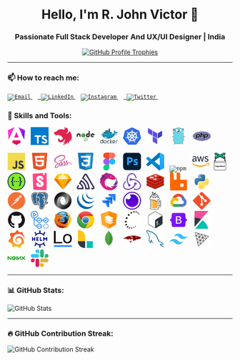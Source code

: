 <h1 align="center">Hello, I'm R. John Victor 👋</h1>
<h3 align="center">Passionate Full Stack Developer And UX/UI Designer | India</h3>

<p align="center">
  <a href="https://github.com/ryo-ma/github-profile-trophy">
    <img src="https://github-profile-trophy.vercel.app/?username=rjohnvictor&theme=nord&row=1&column=8&no-frame=true&margin-w=18&margin-h=18" alt="GitHub Profile Trophies" />
  </a>
</p>


---

### 📫 How to reach me:
<p>
  <a href="mailto:johnvictor2406@gmail.com">
    <code><img src="https://img.shields.io/badge/Email-red?style=for-the-badge&logo=gmail&logoColor=white" alt="Email" /></code>
  </a>
&nbsp;&nbsp;
  <a href="https://www.linkedin.com/in/r-john-victor-295a6382/" target="_blank">
    <code> <img src="https://img.shields.io/badge/LinkedIn-blue?style=for-the-badge&logo=linkedin" alt="LinkedIn" /></code>
  </a>
&nbsp;&nbsp;
  <a href="https://www.instagram.com/r_john_victor/" target="_blank">
      <code><img src="https://img.shields.io/badge/Instagram-E4405F?style=for-the-badge&logo=instagram&logoColor=white" alt="Instagram" /></code>
  </a>
  &nbsp;&nbsp;
  <a href="https://twitter.com/rjohn_victor" target="_blank">
     <code> <img src="https://img.shields.io/badge/Twitter-1DA1F2?style=for-the-badge&logo=x&logoColor=white" alt="Twitter" /></code>
  </a>
  &nbsp;&nbsp;
</p>

### 🚀 Skills and Tools:  
<p>
  <code><img src="https://raw.githubusercontent.com/devicons/devicon/master/icons/angular/angular-original.svg" alt="Angular" width="40" height="40"/></code>&nbsp;&nbsp;
  <code><img src="https://raw.githubusercontent.com/github/explore/80688e429a7d4ef2fca1e82350fe8e3517d3494d/topics/typescript/typescript.png" alt="TypeScript" width="40" height="40"/></code>&nbsp;&nbsp;
  <code><img src="https://raw.githubusercontent.com/devicons/devicon/master/icons/nestjs/nestjs-original.svg" alt="NestJS" width="40" height="40"/></code>&nbsp;&nbsp;
  <code><img src="https://raw.githubusercontent.com/devicons/devicon/master/icons/nodejs/nodejs-original-wordmark.svg" alt="Node.js" width="40" height="40"/></code>&nbsp;&nbsp;
  <code><img src="https://raw.githubusercontent.com/devicons/devicon/master/icons/docker/docker-original-wordmark.svg" alt="Docker" width="40" height="40"/></code>&nbsp;&nbsp;
  <code><img src="https://raw.githubusercontent.com/devicons/devicon/master/icons/kubernetes/kubernetes-original.svg" alt="Kubernetes" width="40" height="40"/></code>&nbsp;&nbsp;
  <code><img src="https://raw.githubusercontent.com/devicons/devicon/master/icons/terraform/terraform-original.svg" alt="Terraform" width="40" height="40"/></code>&nbsp;&nbsp;
  <code><img src="https://raw.githubusercontent.com/devicons/devicon/master/icons/go/go-original.svg" alt="Go" width="40" height="40"/></code>&nbsp;&nbsp;
  <code><img src="https://raw.githubusercontent.com/devicons/devicon/master/icons/php/php-original.svg" alt="PHP" width="40" height="40"/></code>&nbsp;&nbsp;
</p>
<p>
  <code><img src="https://raw.githubusercontent.com/devicons/devicon/master/icons/javascript/javascript-original.svg" alt="JavaScript" width="40" height="40"/></code>&nbsp;&nbsp;
  <code><img src="https://raw.githubusercontent.com/devicons/devicon/master/icons/html5/html5-original.svg" alt="HTML" width="40" height="40"/></code>&nbsp;&nbsp;
  <code><img src="https://raw.githubusercontent.com/devicons/devicon/master/icons/sass/sass-original.svg" alt="SCSS" width="40" height="40"/></code>&nbsp;&nbsp;
  <code><img src="https://raw.githubusercontent.com/devicons/devicon/master/icons/css3/css3-original.svg" alt="CSS3" width="40" height="40"/></code>&nbsp;&nbsp;
  <code><img src="https://raw.githubusercontent.com/devicons/devicon/master/icons/figma/figma-original.svg" alt="Figma" width="40" height="40"/></code>&nbsp;&nbsp;
  <code><img src="https://raw.githubusercontent.com/devicons/devicon/master/icons/photoshop/photoshop-original.svg" alt="SCSS" width="40" height="40"/></code>&nbsp;&nbsp;
  <code><img src="https://raw.githubusercontent.com/devicons/devicon/master/icons/vscode/vscode-original.svg" alt="SCSS" width="40" height="40"/></code>&nbsp;&nbsp;
  <code><img src="https://www.vectorlogo.zone/logos/npmjs/npmjs-icon.svg" alt="npm" width="40" height="40"/></code>&nbsp;&nbsp;
  <code><img src="https://raw.githubusercontent.com/devicons/devicon/master/icons/amazonwebservices/amazonwebservices-original-wordmark.svg" alt="AWS" width="40" height="40"/></code>
  <code><img src="https://raw.githubusercontent.com/devicons/devicon/master/icons/puppeteer/puppeteer-original.svg" alt="puppeteer" width="40" height="40"/></code>&nbsp;&nbsp;
  <code><img src="https://raw.githubusercontent.com/devicons/devicon/master/icons/swagger/swagger-original.svg" alt="swagger" width="40" height="40"/></code>&nbsp;&nbsp;
  <code><img src="https://raw.githubusercontent.com/devicons/devicon/master/icons/storybook/storybook-original.svg" alt="swagger" width="40" height="40"/></code>&nbsp;&nbsp;
  <code><img src="https://raw.githubusercontent.com/devicons/devicon/master/icons/sketch/sketch-original.svg" alt="swagger" width="40" height="40"/></code>&nbsp;&nbsp;
  <code><img src="https://raw.githubusercontent.com/devicons/devicon/master/icons/sentry/sentry-original.svg" alt="swagger" width="40" height="40"/></code>&nbsp;&nbsp;
    <code><img src="https://raw.githubusercontent.com/devicons/devicon/master/icons/rxjs/rxjs-original.svg" alt="swagger" width="40" height="40"/></code>&nbsp;&nbsp;
      <code><img src="https://raw.githubusercontent.com/devicons/devicon/master/icons/redux/redux-original.svg" alt="swagger" width="40" height="40"/></code>&nbsp;&nbsp;
      <code><img src="https://raw.githubusercontent.com/devicons/devicon/master/icons/redis/redis-original.svg" alt="swagger" width="40" height="40"/></code>&nbsp;&nbsp;
   <code><img src="https://raw.githubusercontent.com/devicons/devicon/master/icons/rabbitmq/rabbitmq-original.svg" alt="swagger" width="40" height="40"/></code>&nbsp;&nbsp;
    <code><img src="https://raw.githubusercontent.com/devicons/devicon/master/icons/python/python-original.svg" alt="swagger" width="40" height="40"/></code>&nbsp;&nbsp;
      <code><img src="https://raw.githubusercontent.com/devicons/devicon/master/icons/postman/postman-original.svg" alt="swagger" width="40" height="40"/></code>&nbsp;&nbsp;
      <code><img src="https://raw.githubusercontent.com/devicons/devicon/master/icons/postgresql/postgresql-original.svg" alt="swagger" width="40" height="40"/></code>&nbsp;&nbsp;
        <code><img src="https://raw.githubusercontent.com/devicons/devicon/master/icons/json/json-original.svg" alt="swagger" width="40" height="40"/></code>&nbsp;&nbsp;
        <code><img src="https://raw.githubusercontent.com/devicons/devicon/master/icons/jquery/jquery-original.svg" alt="swagger" width="40" height="40"/></code>&nbsp;&nbsp;
          <code><img src="https://raw.githubusercontent.com/devicons/devicon/master/icons/jira/jira-original.svg" alt="swagger" width="40" height="40"/></code>&nbsp;&nbsp;
   <code><img src="https://raw.githubusercontent.com/devicons/devicon/master/icons/insomnia/insomnia-original.svg" alt="swagger" width="40" height="40"/></code>&nbsp;&nbsp;
     <code><img src="https://raw.githubusercontent.com/devicons/devicon/master/icons/homebrew/homebrew-original.svg" alt="swagger" width="40" height="40"/></code>&nbsp;&nbsp;
       <code><img src="https://raw.githubusercontent.com/devicons/devicon/master/icons/googlecloud/googlecloud-original.svg" alt="swagger" width="40" height="40"/></code>&nbsp;&nbsp;
    <code><img src="https://raw.githubusercontent.com/devicons/devicon/master/icons/git/git-original.svg" alt="swagger" width="40" height="40"/></code>&nbsp;&nbsp;
    <code><img src="https://raw.githubusercontent.com/devicons/devicon/master/icons/github/github-original.svg" alt="swagger" width="40" height="40"/></code>&nbsp;&nbsp;
    <code><img src="https://raw.githubusercontent.com/devicons/devicon/master/icons/githubactions/githubactions-original.svg" alt="swagger" width="40" height="40"/></code>&nbsp;&nbsp;
      <code><img src="https://raw.githubusercontent.com/devicons/devicon/master/icons/firefox/firefox-original.svg" alt="swagger" width="40" height="40"/></code>&nbsp;&nbsp;
      <code><img src="https://raw.githubusercontent.com/devicons/devicon/master/icons/chrome/chrome-original.svg" alt="swagger" width="40" height="40"/></code>&nbsp;&nbsp;
        <code><img src="https://raw.githubusercontent.com/devicons/devicon/master/icons/angularmaterial/angularmaterial-original.svg" alt="swagger" width="40" height="40"/></code>&nbsp;&nbsp;
          <code><img src="https://raw.githubusercontent.com/devicons/devicon/master/icons/ssh/ssh-original.svg" alt="swagger" width="40" height="40"/></code>&nbsp;&nbsp;
          <code><img src="https://raw.githubusercontent.com/devicons/devicon/master/icons/bash/bash-original.svg" alt="swagger" width="40" height="40"/></code>&nbsp;&nbsp;
     <code><img src="https://raw.githubusercontent.com/devicons/devicon/master/icons/bootstrap/bootstrap-original.svg" alt="swagger" width="40" height="40"/></code>&nbsp;&nbsp;
       <code><img src="https://raw.githubusercontent.com/devicons/devicon/master/icons/kibana/kibana-original.svg" alt="swagger" width="40" height="40"/></code>&nbsp;&nbsp;
         <code><img src="https://raw.githubusercontent.com/devicons/devicon/master/icons/grafana/grafana-original.svg" alt="swagger" width="40" height="40"/></code>&nbsp;&nbsp;
  <code><img src="https://raw.githubusercontent.com/devicons/devicon/master/icons/helm/helm-original.svg" alt="swagger" width="40" height="40"/></code>&nbsp;&nbsp;
   <code><img src="https://raw.githubusercontent.com/devicons/devicon/master/icons/lodash/lodash-original.svg" alt="swagger" width="40" height="40"/></code>&nbsp;&nbsp;
   <code><img src="https://raw.githubusercontent.com/devicons/devicon/master/icons/logstash/logstash-original.svg" alt="swagger" width="40" height="40"/></code>&nbsp;&nbsp;
     <code><img src="https://raw.githubusercontent.com/devicons/devicon/master/icons/mongodb/mongodb-original.svg" alt="swagger" width="40" height="40"/></code>&nbsp;&nbsp;
     <code><img src="https://raw.githubusercontent.com/devicons/devicon/master/icons/mongoose/mongoose-original.svg" alt="swagger" width="40" height="40"/></code>&nbsp;&nbsp;
     <code><img src="https://raw.githubusercontent.com/devicons/devicon/master/icons/mysql/mysql-original.svg" alt="swagger" width="40" height="40"/></code>&nbsp;&nbsp;
    <code><img src="https://raw.githubusercontent.com/devicons/devicon/master/icons/tailwindcss/tailwindcss-original.svg" alt="swagger" width="40" height="40"/></code>&nbsp;&nbsp;
    <code><img src="https://raw.githubusercontent.com/devicons/devicon/master/icons/threejs/threejs-original.svg" alt="swagger" width="40" height="40"/></code>&nbsp;&nbsp;
      <code><img src="https://raw.githubusercontent.com/devicons/devicon/master/icons/nginx/nginx-original.svg" alt="swagger" width="40" height="40"/></code>&nbsp;&nbsp;
        <code><img src="https://raw.githubusercontent.com/devicons/devicon/master/icons/slack/slack-original.svg" alt="swagger" width="40" height="40"/></code>&nbsp;&nbsp;
</p>

---

### 📊 GitHub Stats:
<p>
  <img src="https://github-readme-stats.vercel.app/api?username=rjohnvictor&show_icons=true&hide_border=false&count_private=true&theme=nord&rank_icon=github" alt="GitHub Stats" />
</p>


---

### 🔥 GitHub Contribution Streak:
<p>
  <img src="https://github-readme-streak-stats.herokuapp.com/?user=rjohnvictor&theme=nord&hide_border=false&count_private=true&theme=nord" alt="GitHub Contribution Streak" />
</p>
